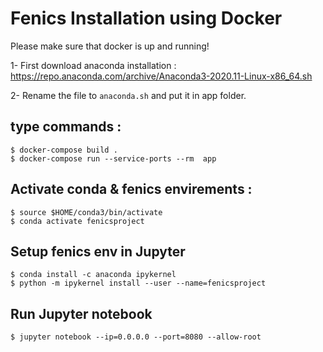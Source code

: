 # Fenics Installation using Docker

Please make sure that docker is up and running!

1- First download anaconda installation : https://repo.anaconda.com/archive/Anaconda3-2020.11-Linux-x86_64.sh

2- Rename the file to `anaconda.sh` and put it in app folder.

## type commands :
```
$ docker-compose build .
$ docker-compose run --service-ports --rm  app
```

## Activate conda & fenics envirements : 

```
$ source $HOME/conda3/bin/activate
$ conda activate fenicsproject
```

## Setup fenics env in Jupyter 

```
$ conda install -c anaconda ipykernel
$ python -m ipykernel install --user --name=fenicsproject
```

## Run Jupyter notebook
```
$ jupyter notebook --ip=0.0.0.0 --port=8080 --allow-root 
```
